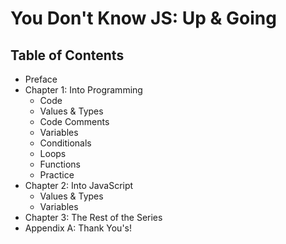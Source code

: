 # You Don't Know JS: Up & Going

## Table of Contents

* Preface
* Chapter 1: Into Programming
	* Code
	* Values & Types
	* Code Comments
	* Variables
	* Conditionals
	* Loops
	* Functions
	* Practice
* Chapter 2: Into JavaScript
	* Values & Types
	* Variables
* Chapter 3: The Rest of the Series
* Appendix A: Thank You's!

